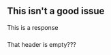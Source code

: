 <!--markdownlint-disable-->

## This isn't a good issue

This is a response

###

That header is empty???
